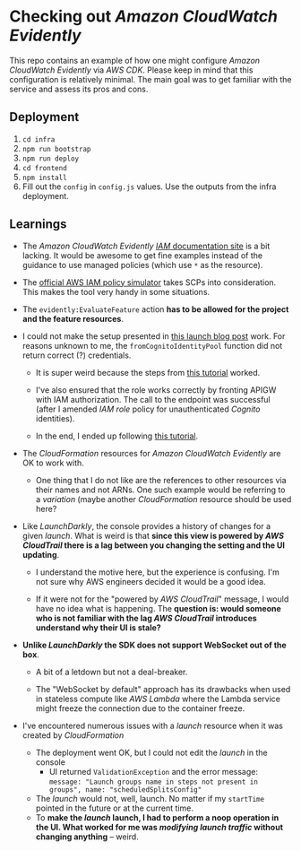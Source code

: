 # Checking out _Amazon CloudWatch Evidently_

This repo contains an example of how one might configure _Amazon CloudWatch Evidently_ via _AWS CDK_.
Please keep in mind that this configuration is relatively minimal. The main goal was to get familiar with the service and assess its pros and cons.

## Deployment

1. `cd infra`
2. `npm run bootstrap`
3. `npm run deploy`
4. `cd frontend`
5. `npm install`
6. Fill out the `config` in `config.js` values. Use the outputs from the infra deployment.

## Learnings

- The _Amazon CloudWatch Evidently_ [_IAM_ documentation site](https://docs.aws.amazon.com/AmazonCloudWatch/latest/monitoring/CloudWatch-Evidently-permissions.html) is a bit lacking. It would be awesome to get fine examples instead of the guidance to use managed policies (which use `*` as the resource).

- The [official AWS IAM policy simulator](policysim.aws.amazon.com) takes SCPs into consideration. This makes the tool very handy in some situations.

- The `evidently:EvaluateFeature` action **has to be allowed for the project and the feature resources**.

- I could not make the setup presented in [this launch blog post](https://aws.amazon.com/blogs/aws/cloudwatch-evidently/) work. For reasons unknown to me, the `fromCognitoIdentityPool` function did not return correct (?) credentials.

  - It is super weird because the steps from [this tutorial](https://docs.aws.amazon.com/AmazonCloudWatch/latest/monitoring/CloudWatch-Evidently-bookstoreexample.html) worked.

  - I've also ensured that the role works correctly by fronting APIGW with IAM authorization. The call to the endpoint was successful (after I amended _IAM role_ policy for unauthenticated _Cognito_ identities).

  - In the end, I ended up following [this tutorial](https://docs.aws.amazon.com/AmazonCloudWatch/latest/monitoring/CloudWatch-Evidently-bookstoreexample.html).

- The _CloudFormation_ resources for _Amazon CloudWatch Evidently_ are OK to work with.

  - One thing that I do not like are the references to other resources via their names and not ARNs. One such example would be referring to a _variation_ (maybe another _CloudFormation_ resource should be used here?

- Like _LaunchDarkly_, the console provides a history of changes for a given _launch_. What is weird is that **since this view is powered by _AWS CloudTrail_ there is a lag between you changing the setting and the UI updating**.

  - I understand the motive here, but the experience is confusing. I'm not sure why AWS engineers decided it would be a good idea.

  - If it were not for the "powered by _AWS CloudTrail_" message, I would have no idea what is happening. The **question is: would someone who is not familiar with the lag _AWS CloudTrail_ introduces understand why their UI is stale?**

- **Unlike _LaunchDarkly_ the SDK does not support WebSocket out of the box**.

  - A bit of a letdown but not a deal-breaker.

  - The "WebSocket by default" approach has its drawbacks when used in stateless compute like _AWS Lambda_ where the Lambda service might freeze the connection due to the container freeze.

- I've encountered numerous issues with a _launch_ resource when it was created by _CloudFormation_
  - The deployment went OK, but I could not edit the _launch_ in the console
    - UI returned `ValidationException` and the error message: `message: "Launch groups name in steps not present in groups", name: "scheduledSplitsConfig"`
  - The _launch_ would not, well, launch. No matter if my `startTime` pointed in the future or at the current time.
  - To **make the _launch_ launch, I had to perform a noop operation in the UI. What worked for me was _modifying launch traffic_ without changing anything** – weird.
